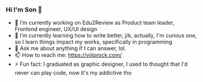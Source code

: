 ### Hi I'm Son 👋

- 🔭 I’m currently working on Edu2Review as Product team leader, Frontend engineer, UX/UI design
- 🌱 I’m currently learning how to write better, j/k, actually, I'm curious one, so I learn things impact my works, specifically in programming
- 💬 Ask me about anything if I can answer, lol.
- 📫 How to reach me: https://viiiprock.com/ 
- ⚡ Fun fact: I graduated as graphic designer, I used to thought that I'd never can play code, now it's my addictive tho
